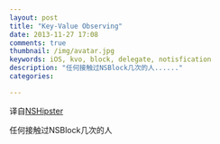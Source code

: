 ```yaml
---
layout: post  
title: "Key-Value Observing"  
date: 2013-11-27 17:08  
comments: true  
thumbnail: /img/avatar.jpg  
keywords: iOS, kvo, block, delegate, notisfication  
description: "任何接触过NSBlock几次的人......"  
categories:  

---
```

译自[NSHipster](http://nshipster.com/key-value-observing/)

任何接触过NSBlock几次的人
